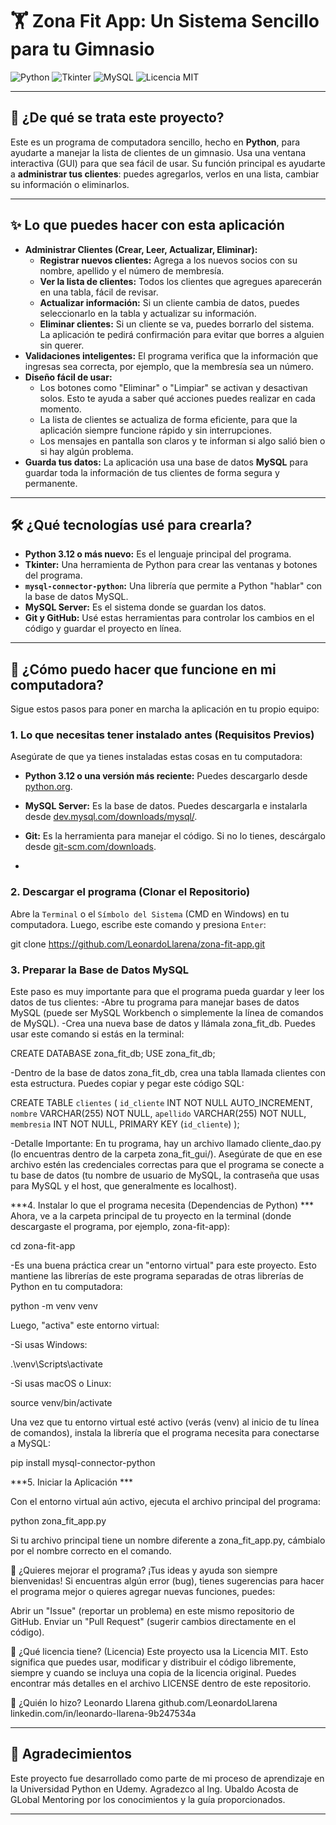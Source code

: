 # 🏋️ Zona Fit App: Un Sistema Sencillo para tu Gimnasio

![Python](https://img.shields.io/badge/Python-3.12%2B-blue?style=flat-square&logo=python&logoColor=white)
![Tkinter](https://img.shields.io/badge/Tkinter-GUI-lightgray?style=flat-square&logo=python&logoColor=white)
![MySQL](https://img.shields.io/badge/MySQL-Database-orange?style=flat-square&logo=mysql&logoColor=white)
![Licencia MIT](https://img.shields.io/badge/License-MIT-green?style=flat-square)

---

## 📄 ¿De qué se trata este proyecto?

Este es un programa de computadora sencillo, hecho en **Python**, para ayudarte a manejar la lista de clientes de un gimnasio. Usa una ventana interactiva (GUI) para que sea fácil de usar. Su función principal es ayudarte a **administrar tus clientes**: puedes agregarlos, verlos en una lista, cambiar su información o eliminarlos.

---

## ✨ Lo que puedes hacer con esta aplicación

* **Administrar Clientes (Crear, Leer, Actualizar, Eliminar):**
    * **Registrar nuevos clientes:** Agrega a los nuevos socios con su nombre, apellido y el número de membresía.
    * **Ver la lista de clientes:** Todos los clientes que agregues aparecerán en una tabla, fácil de revisar.
    * **Actualizar información:** Si un cliente cambia de datos, puedes seleccionarlo en la tabla y actualizar su información.
    * **Eliminar clientes:** Si un cliente se va, puedes borrarlo del sistema. La aplicación te pedirá confirmación para evitar que borres a alguien sin querer.
* **Validaciones inteligentes:** El programa verifica que la información que ingresas sea correcta, por ejemplo, que la membresía sea un número.
* **Diseño fácil de usar:**
    * Los botones como "Eliminar" o "Limpiar" se activan y desactivan solos. Esto te ayuda a saber qué acciones puedes realizar en cada momento.
    * La lista de clientes se actualiza de forma eficiente, para que la aplicación siempre funcione rápido y sin interrupciones.
    * Los mensajes en pantalla son claros y te informan si algo salió bien o si hay algún problema.
* **Guarda tus datos:** La aplicación usa una base de datos **MySQL** para guardar toda la información de tus clientes de forma segura y permanente.

---

## 🛠️ ¿Qué tecnologías usé para crearla?

* **Python 3.12 o más nuevo:** Es el lenguaje principal del programa.
* **Tkinter:** Una herramienta de Python para crear las ventanas y botones del programa.
* **`mysql-connector-python`:** Una librería que permite a Python "hablar" con la base de datos MySQL.
* **MySQL Server:** Es el sistema donde se guardan los datos.
* **Git y GitHub:** Usé estas herramientas para controlar los cambios en el código y guardar el proyecto en línea.

---

## 🚀 ¿Cómo puedo hacer que funcione en mi computadora?

Sigue estos pasos para poner en marcha la aplicación en tu propio equipo:

### 1. **Lo que necesitas tener instalado antes (Requisitos Previos)**

Asegúrate de que ya tienes instaladas estas cosas en tu computadora:

* **Python 3.12 o una versión más reciente:** Puedes descargarlo desde [python.org](https://www.python.org/downloads/).
* **MySQL Server:** Es la base de datos. Puedes descargarla e instalarla desde [dev.mysql.com/downloads/mysql/](https://dev.mysql.com/downloads/mysql/).
* **Git:** Es la herramienta para manejar el código. Si no lo tienes, descárgalo desde [git-scm.com/downloads](https://git-scm.com/downloads).

* 

### 2. **Descargar el programa (Clonar el Repositorio)**

Abre la `Terminal` o el `Símbolo del Sistema` (CMD en Windows) en tu computadora. Luego, escribe este comando y presiona `Enter`:

git clone https://github.com/LeonardoLlarena/zona-fit-app.git



### 3. **Preparar la Base de Datos MySQL**

Este paso es muy importante para que el programa pueda guardar y leer los datos de tus clientes:
-Abre tu programa para manejar bases de datos MySQL (puede ser MySQL Workbench o simplemente la línea de comandos de MySQL).
-Crea una nueva base de datos y llámala zona_fit_db. Puedes usar este comando si estás en la terminal:

CREATE DATABASE zona_fit_db;
USE zona_fit_db;

-Dentro de la base de datos zona_fit_db, crea una tabla llamada clientes con esta estructura. Puedes copiar y pegar este código SQL:

CREATE TABLE `clientes` (
  `id_cliente` INT NOT NULL AUTO_INCREMENT,
  `nombre` VARCHAR(255) NOT NULL,
  `apellido` VARCHAR(255) NOT NULL,
  `membresia` INT NOT NULL,
  PRIMARY KEY (`id_cliente`)
);

-Detalle Importante: En tu programa, hay un archivo llamado cliente_dao.py (lo encuentras dentro de la carpeta zona_fit_gui/). Asegúrate de que en ese archivo estén las credenciales correctas para que el programa se conecte a tu base de datos (tu nombre de usuario de MySQL, la contraseña que usas para MySQL y el host, que generalmente es localhost).

***4. Instalar lo que el programa necesita (Dependencias de Python) ***
Ahora, ve a la carpeta principal de tu proyecto en la terminal (donde descargaste el programa, por ejemplo, zona-fit-app):

cd zona-fit-app

-Es una buena práctica crear un "entorno virtual" para este proyecto. Esto mantiene las librerías de este programa separadas de otras librerías de Python en tu computadora:

python -m venv venv

Luego, "activa" este entorno virtual:

-Si usas Windows:

.\venv\Scripts\activate

-Si usas macOS o Linux:

source venv/bin/activate

Una vez que tu entorno virtual esté activo (verás (venv) al inicio de tu línea de comandos), instala la librería que el programa necesita para conectarse a MySQL:

pip install mysql-connector-python

***5. Iniciar la Aplicación ***

Con el entorno virtual aún activo, ejecuta el archivo principal del programa:

python zona_fit_app.py

Si tu archivo principal tiene un nombre diferente a zona_fit_app.py, cámbialo por el nombre correcto en el comando.

🤝 ¿Quieres mejorar el programa?
¡Tus ideas y ayuda son siempre bienvenidas! Si encuentras algún error (bug), tienes sugerencias para hacer el programa mejor o quieres agregar nuevas funciones, puedes:

Abrir un "Issue" (reportar un problema) en este mismo repositorio de GitHub.
Enviar un "Pull Request" (sugerir cambios directamente en el código).

📄 ¿Qué licencia tiene? (Licencia)
Este proyecto usa la Licencia MIT. Esto significa que puedes usar, modificar y distribuir el código libremente, siempre y cuando se incluya una copia de la licencia original. Puedes encontrar más detalles en el archivo LICENSE dentro de este repositorio.

👤 ¿Quién lo hizo?
Leonardo Llarena
github.com/LeonardoLlarena
linkedin.com/in/leonardo-llarena-9b247534a

---

## 👋 Agradecimientos

Este proyecto fue desarrollado como parte de mi proceso de aprendizaje en la Universidad Python en Udemy. Agradezco al  Ing. Ubaldo Acosta de GLobal Mentoring por los conocimientos y la guía proporcionados.

---
